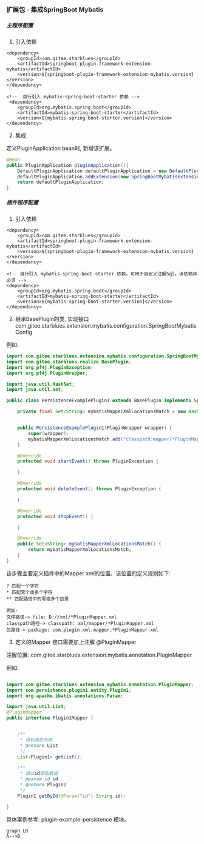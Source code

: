 ### 扩展包 - 集成SpringBoot Mybatis

##### 主程序配置

1. 引入依赖
```xmml
<dependency>
    <groupId>com.gitee.starblues</groupId>
    <artifactId>springboot-plugin-framework-extension-mybatis</artifactId>
    <version>${springboot-plugin-framework-extension-mybatis.version}</version>
</dependency>

<!--  自行引入 mybatis-spring-boot-starter 依赖 -->
 <dependency>
    <groupId>org.mybatis.spring.boot</groupId>
    <artifactId>mybatis-spring-boot-starter</artifactId>
    <version>${mybatis-spring-boot-starter.version}</version>
</dependency>

```

2. 集成

定义PluginApplication bean时, 新增该扩展。
```java
@Bean
public PluginApplication pluginApplication(){
    DefaultPluginApplication defaultPluginApplication = new DefaultPluginApplication();
    defaultPluginApplication.addExtension(new SpringBootMybatisExtension());
    return defaultPluginApplication;
}
```

##### 插件程序配置

1. 引入依赖
```xmml
<dependency>
    <groupId>com.gitee.starblues</groupId>
    <artifactId>springboot-plugin-framework-extension-mybatis</artifactId>
    <version>${springboot-plugin-framework-extension-mybatis.version}</version>
</dependency>

<!-- 自行引入 mybatis-spring-boot-starter 依赖。可用于自定义注解Sql。该依赖非必须 -->
<dependency>
    <groupId>org.mybatis.spring.boot</groupId>
    <artifactId>mybatis-spring-boot-starter</artifactId>
    <version>${mybatis-spring-boot-starter.version}</version>
</dependency>

```

2. 继承BasePlugin的类, 实现接口 com.gitee.starblues.extension.mybatis.configuration.SpringBootMybatisConfig 

例如:
```java
import com.gitee.starblues.extension.mybatis.configuration.SpringBootMybatisConfig;
import com.gitee.starblues.realize.BasePlugin;
import org.pf4j.PluginException;
import org.pf4j.PluginWrapper;

import java.util.HashSet;
import java.util.Set;

public class PersistenceExamplePlugin1 extends BasePlugin implements SpringBootMybatisConfig {

    private final Set<String> mybatisMapperXmlLocationsMatch = new HashSet<>();


    public PersistenceExamplePlugin1(PluginWrapper wrapper) {
        super(wrapper);
        mybatisMapperXmlLocationsMatch.add("classpath:mapper/*PluginMapper.xml");
    }

    @Override
    protected void startEvent() throws PluginException {

    }

    @Override
    protected void deleteEvent() throws PluginException {

    }

    @Override
    protected void stopEvent() {

    }

    @Override
    public Set<String> mybatisMapperXmlLocationsMatch() {
        return mybatisMapperXmlLocationsMatch;
    }
}

```

该步骤主要定义插件中的Mapper xml的位置。该位置的定义规则如下:

``` text
? 匹配一个字符
* 匹配零个或多个字符
** 匹配路径中的零或多个目录

例如:
文件路径-> file: D://xml/*PluginMapper.xml
classpath路径-> classpath: xml/mapper/*PluginMapper.xml
包路径-> package: com.plugin.xml.mapper.*PluginMapper.xml

```

3. 定义的Mapper 接口需要加上注解 @PluginMapper

注解位置: com.gitee.starblues.extension.mybatis.annotation.PluginMapper

例如:
```java

import com.gitee.starblues.extension.mybatis.annotation.PluginMapper;
import com.persistence.plugin1.entity.Plugin1;
import org.apache.ibatis.annotations.Param;

import java.util.List;
@PluginMapper
public interface Plugin1Mapper {


    /**
     * 得到角色列表
     * @return List
     */
    List<Plugin1> getList();

    /**
     * 通过id获取数据
     * @param id id
     * @return Plugin2
     */
    Plugin1 getById(@Param("id") String id);

}

```

具体案例参考: plugin-example-persistence 模块。
```
graph LR
A-->B
```
